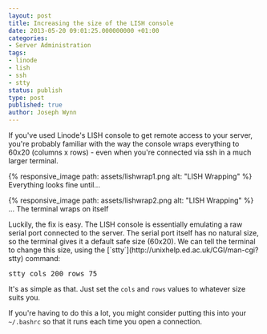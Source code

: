 ```yaml
---
layout: post
title: Increasing the size of the LISH console
date: 2013-05-20 09:01:25.000000000 +01:00
categories:
- Server Administration
tags:
- linode
- lish
- ssh
- stty
status: publish
type: post
published: true
author: Joseph Wynn
---
```


If you've used Linode's LISH console to get remote access to your server, you're probably familiar with the way the console wraps everything to 60x20 (columns x rows) - even when you're connected via ssh in a much larger terminal.

{% responsive_image path: assets/lishwrap1.png alt: "LISH Wrapping" %} Everything looks fine until...

{% responsive_image path: assets/lishwrap2.png alt: "LISH Wrapping" %} ... The terminal wraps on itself

<p>Luckily, the fix is easy. The LISH console is essentially emulating a raw serial port connected to the server. The serial port itself has no natural size, so the terminal gives it a default safe size (60x20). We can tell the terminal to change this size, using the [`stty`](http://unixhelp.ed.ac.uk/CGI/man-cgi?stty) command:

<pre class="highlight-bash">stty cols 200 rows 75</pre>

It's as simple as that. Just set the `cols` and `rows` values to whatever size suits you.

If you're having to do this a lot, you might consider putting this into your `~/.bashrc` so that it runs each time you open a connection.
